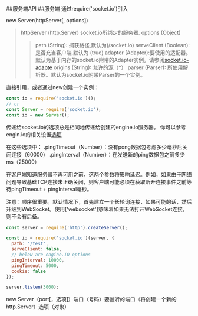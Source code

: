 ##服务端API 
##服务端
通过require('socket.io')引入

new Server(httpServer[, options])
>httpServer (http.Server) socket.io所绑定的服务器.
>options (Object)
>>path (String): 捕获路径,默认为(/socket.io)
>>serveClient (Boolean): 是否充当客户端,默认为 (true)
>>adapter (Adapter):要使用的适配器。默认为基于内存的socket.io附带的Adapter实例。请参阅[socket.io-adapte](https://github.com/socketio/socket.io-adapter)
>>origins (String): 允许的源（*）
>>parser (Parser): 所使用解析器。默认为socket.io附带Parser的一个实例。

直接引用，或者通过new创建一个实例：
```js
const io = require('socket.io')();
// or
const Server = require('socket.io');
const io = new Server();
```

传递给socket.io的选项总是相同地传递给创建的engine.io服务器。 你可以参考engin.io的相关设置[选项](https://github.com/socketio/engine.io#methods-1)

在这些选项中：
.pingTimeout（Number）：没有pong数据包考虑多少毫秒后关闭连接（60000）
.pingInterval（Number）：在发送新的ping数据包之前多少ms（25000）

在客户端知道服务器不再可用之前，这两个参数将影响延迟。例如，如果由于网络问题导致基础TCP连接未正确关闭，则客户端可能必须在获取断开连接事件之前等待pingTimeout + pingInterval毫秒。

注意：顺序很重要。默认情况下，首先建立一个长轮询连接，如果可能的话，然后升级到WebSocket。使用['websocket']意味着如果无法打开WebSocket连接，则不会有后备。

```js
const server = require('http').createServer();

const io = require('socket.io')(server, {
  path: '/test',
  serveClient: false,
  // below are engine.IO options
  pingInterval: 10000,
  pingTimeout: 5000,
  cookie: false
});

server.listen(3000);
```
new Server（port[，选项]）端口（号码）要监听的端口（将创建一个新的http.Server）选项（对象）